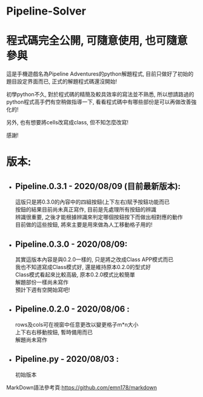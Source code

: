 # Pipeline-Solver
# 程式碼完全公開, 可隨意使用, 也可隨意參與

這是手機遊戲名為Pipeline Adventures的python解題程式,
目前只做好了初始的題目設定界面而已,
正式的解題程式碼還沒開始!

初學python不久, 對於程式碼的精簡及較具效率的寫法並不熟悉,
所以想請路過的python程式高手們有空稍做指導一下,
看看程式碼中有哪些部份是可以再做改善強化的!

另外, 也有想要將cells改寫成class, 但不知怎麼改寫!

感謝!

# 版本:
* ## Pipeline.0.3.1 - 2020/08/09 (目前最新版本): <br>
  這版只是將0.3.0的內容中的四組按鈕(上下左右)賦予按鈕功能而已<br>
  按鈕的結果目前尚未真正寫作, 目前是先處理所有按鈕的辨識<br>
  辨識很重要, 之後才能根據辨識來判定哪個按鈕按下而做出相對應的動作<br>
  目前做的這些按鈕, 將來主要是用來做為人工移動格子用的!
  
* ## Pipeline.0.3.0 - 2020/08/09: <br>
  其實這版本內容是與0.2.0一樣的, 只是將之改成Class APP模式而已<br>
  我也不知道寫成Class模式好, 還是維持原本0.2.0的型式好<br>
  Class模式看起來比較高級, 原本0.2.0模式比較簡單<br>
  解題部份一樣尚未寫作<br>
  預計下週有空開始寫吧!
  
* ## Pipeline.0.2.0 - 2020/08/06 : <br>
  rows及cols可在視窗中任意更改以變更格子m*n大小<br>
  上下右右移動按鈕, 暫時備用而已<br>
  解題尚未寫作
  
* ## Pipeline.py - 2020/08/03 : <br>
  初始版本

MarkDown語法參考頁:https://github.com/emn178/markdown
